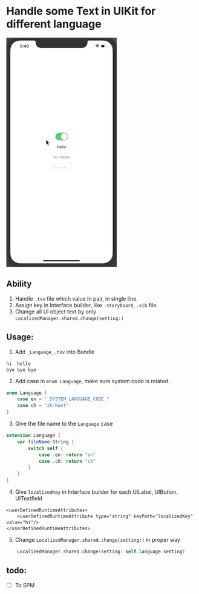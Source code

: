 #  Handle some Text in UIKit for different language

![](demo.gif)

## Ability

1. Handle  `.tsv` file which value in pair, in single line.
2. Assign key in Interface builder, like `.storyboard`, `.xib` file.
3. Change all UI object text by only  `LocalizedManager.shared.change(setting:)`

## Usage:

1. Add `_Language_.tsv` into Bundle
```tsv
hi	hello
bye	bye bye
```
2. Add case in `enum Language`, make sure system code is related.
```swift 
enum Language {
	case en = "_SYSTEM_LANGUAGE_CODE_"
	case ch = "zh-Hant"
}
```
3. Give the file name to the `Language` case
```swift
extension Language {
	var fileName:String {
		switch self {
			case .en: return "en"
			case .ch: return "ch"
		}
	}
}
```
4. Give `localizedKey` in Interface builder for each UILabel, UIButton, UITextfield
```
<userDefinedRuntimeAttributes>
	<userDefinedRuntimeAttribute type="string" keyPath="localizedKey" value="hi"/>
</userDefinedRuntimeAttributes>
```
5. Change `LocalizedManager.shared.change(setting:)` in proper way
```swift
	LocalizedManager.shared.change(setting: self.language.setting)
```

## todo:

- [ ] To SPM
